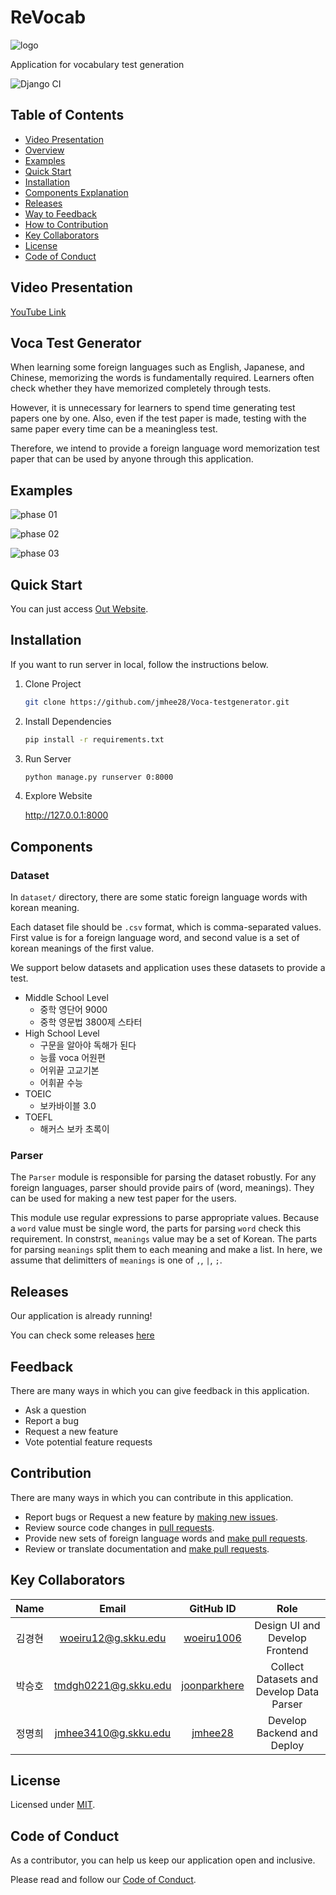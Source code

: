 # ReVocab

![logo](thumbnail.png)

Application for vocabulary test generation

![Django CI](https://github.com/jmhee28/Voca-testgenerator/actions/workflows/django.yml/badge.svg)

## <div id = "toc">Table of Contents</div>

- [Video Presentation](#presentation)
- [Overview](#overview)
- [Examples](#examples)
- [Quick Start](#quick-start)
- [Installation](#installation)
- [Components Explanation](#components)
- [Releases](#releases)
- [Way to Feedback](#feedback)
- [How to Contribution](#contribution)
- [Key Collaborators](#collaborators)
- [License](#license)
- [Code of Conduct](#coc)

## <div id = "presentation">Video Presentation</div>

[YouTube Link](https://www.youtube.com/watch?v=WmwaSrSZrJs)

## <div id = "overview">Voca Test Generator</div>

When learning some foreign languages such as English, Japanese, and Chinese, memorizing the words is fundamentally required. Learners often check whether they have memorized completely through tests.

However, it is unnecessary for learners to spend time generating test papers one by one. Also, even if the test paper is made, testing with the same paper every time can be a meaningless test.

Therefore, we intend to provide a foreign language word memorization test paper that can be used by anyone through this application.

## <div id = "examples">Examples</div>

![phase 01](examples/phase-1.png)

![phase 02](examples/phase-2.png)

![phase 03](examples/phase-3.png)

## <div id = "quick-start">Quick Start</div>

You can just access [Out Website](http://revocab.duckdns.org:8000/).

## <div id = "installation">Installation</div>

If you want to run server in local, follow the instructions below.

1. Clone Project

    ```bash
    git clone https://github.com/jmhee28/Voca-testgenerator.git
    ```
2. Install Dependencies

    ```bash
    pip install -r requirements.txt
    ```
3. Run Server

    ```bash
    python manage.py runserver 0:8000
    ```
4. Explore Website

    http://127.0.0.1:8000

## <div id = "components">Components</div>

### Dataset

In `dataset/` directory, there are some static foreign language words with korean meaning.

Each dataset file should be `.csv` format, which is comma-separated values. First value is for a foreign language word, and second value is a set of korean meanings of the first value.

We support below datasets and application uses these datasets to provide a test.

- Middle School Level
  - 중학 영단어 9000
  - 중학 영문법 3800제 스타터
- High School Level
  - 구문을 알아야 독해가 된다
  - 능률 voca 어원편
  - 어위끝 고교기본
  - 어휘끝 수능
- TOEIC
  - 보카바이블 3.0
- TOEFL
  - 해커스 보카 초록이

### Parser

The `Parser` module is responsible for parsing the dataset robustly. For any foreign languages, parser should provide pairs of (word, meanings). They can be used for making a new test paper for the users.

This module use regular expressions to parse appropriate values. Because a `word` value must be single word, the parts for parsing `word` check this requirement. In constrst, `meanings` value may be a set of Korean. The parts for parsing `meanings` split them to each meaning and make a list. In here, we assume that delimitters of `meanings` is one of `,`, `|`, `;`.

## <div id = "releases">Releases</div>

Our application is already running!

You can check some releases [here](https://github.com/jmhee28/Voca-testgenerator/releases/tag/v1.0.0)

## <div id = "feedback">Feedback</div>

There are many ways in which you can give feedback in this application.

- Ask a question
- Report a bug
- Request a new feature
- Vote potential feature requests

## <div id = "contribution">Contribution</div>

There are many ways in which you can contribute in this application.

- Report bugs or Request a new feature by [making new issues](https://github.com/jmhee28/Voca-testgenerator/issues).
- Review source code changes in [pull requests](https://github.com/jmhee28/Voca-testgenerator/pulls).
- Provide new sets of foreign language words and [make pull requests](https://github.com/jmhee28/Voca-testgenerator/pulls).
- Review or translate documentation and [make pull requests](https://github.com/jmhee28/Voca-testgenerator/pulls).

## <div id = "collaborators">Key Collaborators</div>
| Name |        Email         |                    GitHub ID                    |                   Role                   |
|:----:|:--------------------:|:-----------------------------------------------:|:----------------------------------------:|
| 김경현  | woeiru12@g.skku.edu  |   [woeiru1006](https://github.com/woeiru1006)   |      Design UI and Develop Frontend      |
| 박승호  | tmdgh0221@g.skku.edu | [joonparkhere](https://github.com/joonparkhere) | Collect Datasets and Develop Data Parser |
| 정명희  | jmhee3410@g.skku.edu |      [jmhee28](https://github.com/jmhee28)      |        Develop Backend and Deploy        |

## <div id = "license">License</div>

Licensed under [MIT](https://opensource.org/licenses/MIT).

## <div id = "coc">Code of Conduct</div>

As a contributor, you can help us keep our application open and inclusive.

Please read and follow our [Code of Conduct](CODE_OF_CONDUCT).
